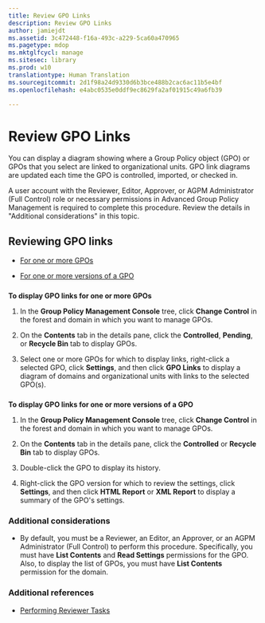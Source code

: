```yaml
---
title: Review GPO Links
description: Review GPO Links
author: jamiejdt
ms.assetid: 3c472448-f16a-493c-a229-5ca60a470965
ms.pagetype: mdop
ms.mktglfcycl: manage
ms.sitesec: library
ms.prod: w10
translationtype: Human Translation
ms.sourcegitcommit: 2d1f98a24d9330d6b3bce488b2cac6ac11b5e4bf
ms.openlocfilehash: e4abc0535e0ddf9ec8629fa2af01915c49a6fb39

---
```



# Review GPO Links


You can display a diagram showing where a Group Policy object (GPO) or GPOs that you select are linked to organizational units. GPO link diagrams are updated each time the GPO is controlled, imported, or checked in.

A user account with the Reviewer, Editor, Approver, or AGPM Administrator (Full Control) role or necessary permissions in Advanced Group Policy Management is required to complete this procedure. Review the details in "Additional considerations" in this topic.

## Reviewing GPO links


-   [For one or more GPOs](#bkmk-gpos)

-   [For one or more versions of a GPO](#bkmk-gpo-versions)

### <a href="" id="bkmk-gpos"></a>

**To display GPO links for one or more GPOs**

1.  In the **Group Policy Management Console** tree, click **Change Control** in the forest and domain in which you want to manage GPOs.

2.  On the **Contents** tab in the details pane, click the **Controlled**, **Pending**, or **Recycle Bin** tab to display GPOs.

3.  Select one or more GPOs for which to display links, right-click a selected GPO, click **Settings**, and then click **GPO Links** to display a diagram of domains and organizational units with links to the selected GPO(s).

### <a href="" id="bkmk-gpo-versions"></a>

**To display GPO links for one or more versions of a GPO**

1.  In the **Group Policy Management Console** tree, click **Change Control** in the forest and domain in which you want to manage GPOs.

2.  On the **Contents** tab in the details pane, click the **Controlled** or **Recycle Bin** tab to display GPOs.

3.  Double-click the GPO to display its history.

4.  Right-click the GPO version for which to review the settings, click **Settings**, and then click **HTML Report** or **XML Report** to display a summary of the GPO's settings.

### Additional considerations

-   By default, you must be a Reviewer, an Editor, an Approver, or an AGPM Administrator (Full Control) to perform this procedure. Specifically, you must have **List Contents** and **Read Settings** permissions for the GPO. Also, to display the list of GPOs, you must have **List Contents** permission for the domain.

### Additional references

-   [Performing Reviewer Tasks](performing-reviewer-tasks.md)

 

 








<!--HONumber=Jun16_HO4-->


